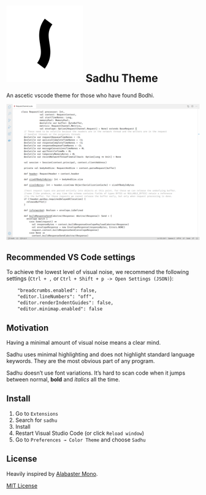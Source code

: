# ![Icon](https://raw.githubusercontent.com/bosiakov/vscode-theme-sadhu/main/icon.png) Sadhu Theme

An ascetic vscode theme for those who have found Bodhi.

![Screenshot](https://raw.githubusercontent.com/bosiakov/vscode-theme-sadhu/main/screenshot.png)

## Recommended VS Code settings

To achieve the lowest level of visual noise, we recommend the following settings (`Ctrl + ,` or `Ctrl + Shift + p -> Open Settings (JSON)`):

```
    "breadcrumbs.enabled": false,
    "editor.lineNumbers": "off",
    "editor.renderIndentGuides": false,
    "editor.minimap.enabled": false
```

## Motivation

Having a minimal amount of visual noise means a clear mind.

Sadhu uses minimal highlighting and does not highlight standard language keywords. They are the most obvious part of any program.

Sadhu doesn’t use font variations. It’s hard to scan code when it jumps between normal, **bold** and *italics* all the time.


## Install

1. Go to `Extensions`
2. Search for `sadhu`
3. Install
4. Restart Visual Studio Code (or click `Reload window`)
5. Go to `Preferences → Color Theme` and choose `Sadhu`

## License

Heavily inspired by [Alabaster Mono](https://github.com/tonsky/sublime-scheme-alabaster/blob/master/Alabaster%20Mono.sublime-color-scheme).

[MIT License](https://github.com/bosiakov/vscode-theme-sadhu/blob/main/LICENSE)